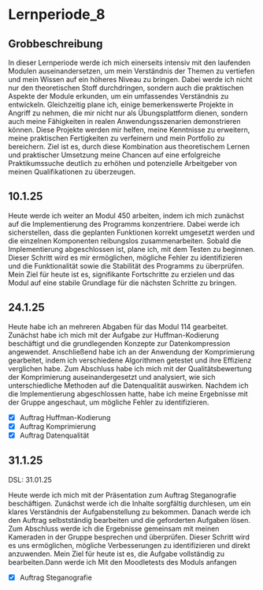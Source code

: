 # Lernperiode_8

## Grobbeschreibung

In dieser Lernperiode werde ich mich einerseits intensiv mit den laufenden Modulen auseinandersetzen, um mein Verständnis der Themen zu vertiefen und mein Wissen auf ein höheres Niveau zu bringen. Dabei werde ich nicht nur den theoretischen Stoff durchdringen, sondern auch die praktischen Aspekte der Module erkunden, um ein umfassendes Verständnis zu entwickeln. Gleichzeitig plane ich, einige bemerkenswerte Projekte in Angriff zu nehmen, die mir nicht nur als Übungsplattform dienen, sondern auch meine Fähigkeiten in realen Anwendungsszenarien demonstrieren können. Diese Projekte werden mir helfen, meine Kenntnisse zu erweitern, meine praktischen Fertigkeiten zu verfeinern und mein Portfolio zu bereichern. Ziel ist es, durch diese Kombination aus theoretischem Lernen und praktischer Umsetzung meine Chancen auf eine erfolgreiche Praktikumssuche deutlich zu erhöhen und potenzielle Arbeitgeber von meinen Qualifikationen zu überzeugen.

## 10.1.25
Heute werde ich weiter an Modul 450 arbeiten, indem ich mich zunächst auf die Implementierung des Programms konzentriere. Dabei werde ich sicherstellen, dass die geplanten Funktionen korrekt umgesetzt werden und die einzelnen Komponenten reibungslos zusammenarbeiten. Sobald die Implementierung abgeschlossen ist, plane ich, mit dem Testen zu beginnen. Dieser Schritt wird es mir ermöglichen, mögliche Fehler zu identifizieren und die Funktionalität sowie die Stabilität des Programms zu überprüfen. Mein Ziel für heute ist es, signifikante Fortschritte zu erzielen und das Modul auf eine stabile Grundlage für die nächsten Schritte zu bringen.

## 24.1.25
Heute habe ich an mehreren Abgaben für das Modul 114 gearbeitet. Zunächst habe ich mich mit der Aufgabe zur Huffman-Kodierung beschäftigt und die grundlegenden Konzepte zur Datenkompression angewendet. Anschließend habe ich an der Anwendung der Komprimierung gearbeitet, indem ich verschiedene Algorithmen getestet und ihre Effizienz verglichen habe. Zum Abschluss habe ich mich mit der Qualitätsbewertung der Komprimierung auseinandergesetzt und analysiert, wie sich unterschiedliche Methoden auf die Datenqualität auswirken. Nachdem ich die Implementierung abgeschlossen hatte, habe ich meine Ergebnisse mit der Gruppe angeschaut, um mögliche Fehler zu identifizieren.
- [x] Auftrag Huffman-Kodierung
- [x] Auftrag Komprimierung
- [x] Auftrag Datenqualität

## 31.1.25


DSL: 31.01.25

Heute werde ich mich mit der Präsentation zum Auftrag Steganografie beschäftigen. Zunächst werde ich die Inhalte sorgfältig durchlesen, um ein klares Verständnis der Aufgabenstellung zu bekommen. Danach werde ich den Auftrag selbstständig bearbeiten und die geforderten Aufgaben lösen. Zum Abschluss werde ich die Ergebnisse gemeinsam mit meinen Kameraden in der Gruppe besprechen und überprüfen. Dieser Schritt wird es uns ermöglichen, mögliche Verbesserungen zu identifizieren und direkt anzuwenden. Mein Ziel für heute ist es, die Aufgabe vollständig zu bearbeiten.Dann werde ich Mit den Moodletests des Moduls anfangen

- [x] Auftrag Steganografie
